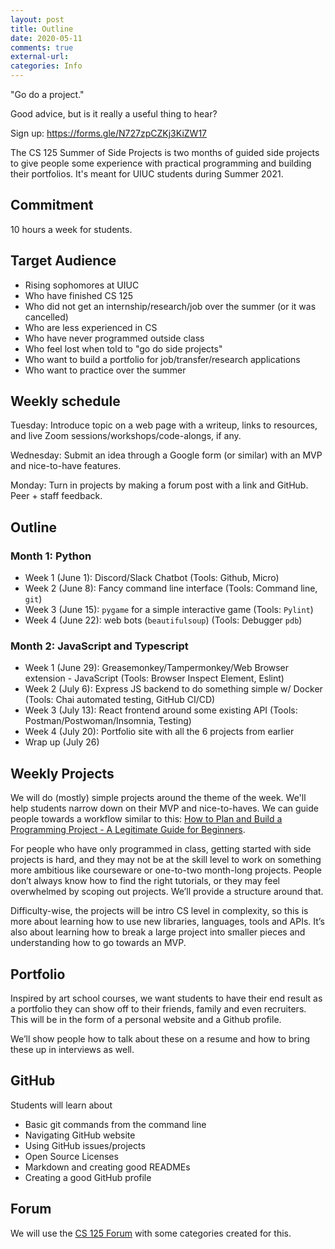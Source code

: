 ```yaml
---
layout: post
title: Outline
date: 2020-05-11
comments: true
external-url:
categories: Info
---
```


"Go do a project."

Good advice, but is it really a useful thing to hear?

Sign up: https://forms.gle/N727zpCZKj3KiZW17

The CS 125 Summer of Side Projects is two months of guided side projects to give people some experience with practical programming and building their portfolios. It's meant for UIUC students during Summer 2021.

## Commitment 

10 hours a week for students. 

## Target Audience

* Rising sophomores at UIUC 
* Who have finished CS 125 
* Who did not get an internship/research/job over the summer (or it was cancelled)
* Who are less experienced in CS
* Who have never programmed outside class 
* Who feel lost when told to "go do side projects"
* Who want to build a portfolio for job/transfer/research applications
* Who want to practice over the summer

## Weekly schedule

Tuesday: Introduce topic on a web page with a writeup, links to resources, and live Zoom sessions/workshops/code-alongs, if any.

Wednesday: Submit an idea through a Google form (or similar) with an MVP and nice-to-have features.

Monday: Turn in projects by making a forum post with a link and GitHub. Peer + staff feedback.

## Outline

### Month 1: Python

* Week 1 (June 1): Discord/Slack Chatbot (Tools: Github, Micro)
* Week 2 (June 8): Fancy command line interface (Tools: Command line, `git`)
* Week 3 (June 15): `pygame` for a simple interactive game (Tools: `Pylint`)
* Week 4 (June 22): web bots (`beautifulsoup`) (Tools: Debugger `pdb`)

### Month 2: JavaScript and Typescript
* Week 1 (June 29): Greasemonkey/Tampermonkey/Web Browser extension - JavaScript (Tools: Browser Inspect Element, Eslint)
* Week 2 (July 6): Express JS backend to do something simple w/ Docker (Tools: Chai automated testing, GitHub CI/CD)
* Week 3 (July 13): React frontend around some existing API (Tools: Postman/Postwoman/Insomnia, Testing)
* Week 4 (July 20): Portfolio site with all the 6 projects from earlier
* Wrap up (July 26)

## Weekly Projects
We will do (mostly) simple projects around the theme of the week. We'll help students narrow down on their MVP and nice-to-haves. We can guide people towards a workflow similar to this: [How to Plan and Build a Programming Project - A Legitimate Guide for Beginners](https://peterlunch.com/how-to-plan-and-build-a-programming-project/).

For people who have only programmed in class, getting started with side projects is hard, and they may not be at the skill level to work on something more ambitious like courseware or one-to-two month-long projects. People don’t always know how to find the right tutorials, or they may feel overwhelmed by scoping out projects. We’ll provide a structure around that.

Difficulty-wise, the projects will be intro CS level in complexity, so this is more about learning how to use new libraries, languages, tools and APIs. It’s also about learning how to break a large project into smaller pieces and understanding how to go towards an MVP.

## Portfolio
Inspired by art school courses, we want students to have their end result as a portfolio they can show off to their friends, family and even recruiters. This will be in the form of a personal website and a Github profile. 

We’ll show people how to talk about these on a resume and how to bring these up in interviews as well.

## GitHub

Students will learn about
* Basic git commands from the command line
* Navigating GitHub website
* Using GitHub issues/projects
* Open Source Licenses
* Markdown and creating good READMEs
* Creating a good GitHub profile

## Forum

We will use the [CS 125 Forum](https://cs125-forum.cs.illinois.edu/) with some categories created for this.